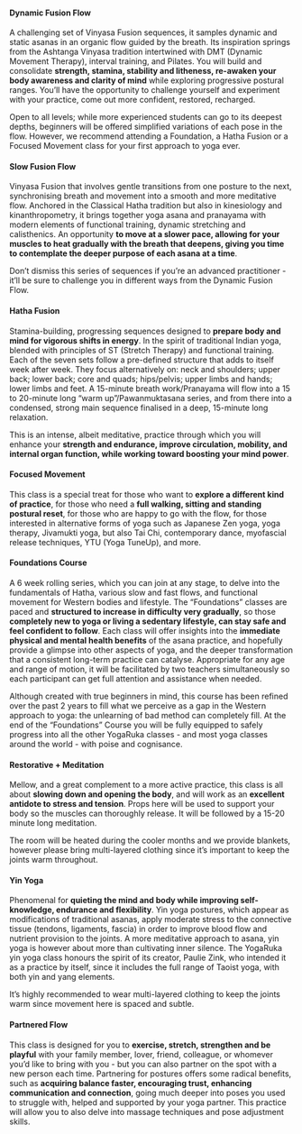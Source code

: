 #### Dynamic Fusion Flow

A challenging set of Vinyasa Fusion sequences, it samples dynamic and static asanas in an organic flow guided by the breath. Its inspiration springs from the Ashtanga Vinyasa tradition intertwined with DMT (Dynamic Movement Therapy), interval training, and Pilates. You will build and consolidate **strength, stamina, stability and litheness, re-awaken your body awareness and clarity of mind** while exploring progressive postural ranges. You’ll have the opportunity to challenge yourself and experiment with your practice, come out more confident, restored, recharged. 

Open to all levels; while more experienced students can go to its deepest depths, beginners will be offered simplified variations of each pose in the flow. However, we recommend attending a Foundation, a Hatha Fusion or a Focused Movement class for your first approach to yoga ever. 

#### Slow Fusion Flow
 
Vinyasa Fusion that involves gentle transitions from one posture to the next, synchronising breath and movement into a smooth and more meditative flow. Anchored in the Classical Hatha tradition but also in kinesiology and kinanthropometry, it brings together yoga asana and pranayama with modern elements of functional training, dynamic stretching and calisthenics. 
An opportunity **to move at a slower pace, allowing for your muscles to heat gradually with the breath that deepens, giving you time to contemplate the deeper purpose of each asana at a time**.

Don’t dismiss this series of sequences if you’re an advanced practitioner - it’ll be sure to challenge you in different ways from the Dynamic Fusion Flow. 

#### Hatha Fusion

Stamina-building, progressing sequences designed to **prepare body and mind for vigorous shifts in energy**. In the spirit of traditional Indian yoga, blended with principles of ST (Stretch Therapy) and functional training.
Each of the seven sets follow a pre-defined structure that adds to itself week after week. They focus alternatively on: neck and shoulders; upper back; lower back; core and quads; hips/pelvis; upper limbs and hands; lower limbs and feet. A 15-minute breath work/Pranayama will flow into a 15 to 20-minute long “warm up”/Pawanmuktasana series, and from there into a condensed, strong main sequence finalised in a deep, 15-minute long relaxation. 

This is an intense, albeit meditative, practice through which you will enhance your **strength and endurance, improve circulation, mobility, and internal organ function, while working toward boosting your mind power**.  

#### Focused Movement 
 
This class is a special treat for those who want to **explore a different kind of practice**, for those who need a **full walking, sitting and standing postural reset**, for those who are happy to go with the flow, for those interested in alternative forms of yoga such as Japanese Zen yoga, yoga therapy, Jivamukti yoga, but also Tai Chi, contemporary dance, myofascial release techniques, YTU (Yoga TuneUp), and more.  

#### Foundations Course

A 6 week rolling series, which you can join at any stage, to delve into the fundamentals of Hatha, various slow and fast flows, and functional movement for Western bodies and lifestyle.
The “Foundations” classes are paced and **structured to increase in difficulty very gradually**, so those **completely new to yoga or living a sedentary lifestyle, can stay safe and feel confident to follow**. Each class will offer insights into the **immediate physical and mental health benefits** of the asana practice, and hopefully provide a glimpse into other aspects of yoga, and the deeper transformation that a consistent long-term practice can catalyse.
Appropriate for any age and range of motion, it will be facilitated by two teachers simultaneously so each participant can get full attention and assistance when needed. 

Although created with true beginners in mind, this course has been refined over the past 2 years to fill what we perceive as a gap in the Western approach to yoga: the unlearning of bad  method can completely fill. At the end of the “Foundations” Course you will be fully equipped to safely progress into all the other YogaRuka classes - and most yoga classes around the world - with poise and cognisance.
 
#### Restorative + Meditation 

Mellow, and a great complement to a more active practice, this class is all about **slowing down and opening the body**, and will work as an **excellent antidote to stress and tension**. Props here will be used to support your body so the muscles can thoroughly release. It will be followed by a 15-20 minute long meditation. 

The room will be heated during the cooler months and we provide blankets, however please bring multi-layered clothing since it’s important to keep the joints warm throughout.

#### Yin Yoga

Phenomenal for **quieting the mind and body while improving self-knowledge, endurance and flexibility**. Yin yoga postures, which appear as modifications of traditional asanas, apply moderate stress to the connective tissue (tendons, ligaments, fascia) in order to improve blood flow and nutrient provision to the joints. A more meditative approach to asana, yin yoga is however about more than cultivating inner silence. The YogaRuka yin yoga class honours the spirit of its creator, Paulie Zink, who intended it as a practice by itself, since it includes the full range of Taoist yoga, with both yin and yang elements. 

It’s highly recommended to wear multi-layered clothing to keep the joints warm since movement here is spaced and subtle.

#### Partnered Flow

This class is designed for you to **exercise, stretch, strengthen and be playful** with your family member, lover, friend, colleague, or whomever you’d like to bring with you - but you can also partner on the spot with a new person each time. Partnering for postures offers some radical benefits, such as **acquiring balance faster, encouraging trust, enhancing communication and connection**, going much deeper into poses you used to struggle with, helped and supported by your yoga partner. This practice will allow you to also delve into massage techniques and pose adjustment skills.  



